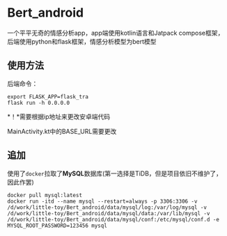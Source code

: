 # Bert_android

一个平平无奇的情感分析app，app端使用kotlin语言和Jatpack compose框架，后端使用python和flask框架，情感分析模型为bert模型
## 使用方法

后端命令：

```shell
export FLASK_APP=flask_tra
flask run -h 0.0.0.0
```

*！*需要根据ip地址来更改安卓端代码

MainActivity.kt中的BASE_URL需要更改

## 追加

使用了`docker`拉取了**MySQL**数据库(第一选择是TiDB，但是项目依旧不维护了，因此作罢)

```shell
docker pull mysql:latest
docker run -itd --name mysql --restart=always -p 3306:3306 -v /d/work/little-toy/Bert_android/data/mysql/log:/var/log/mysql -v /d/work/little-toy/Bert_android/data/mysql/data:/var/lib/mysql -v /d/work/little-toy/Bert_android/data/mysql/conf:/etc/mysql/conf.d -e MYSQL_ROOT_PASSWORD=123456 mysql
```

